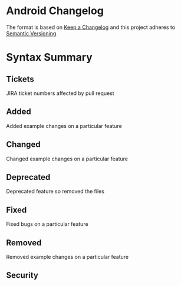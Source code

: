 # Android Changelog

The format is based on [Keep a Changelog](http://keepachangelog.com/en/1.0.0/)
and this project adheres to [Semantic Versioning](http://semver.org/spec/v2.0.0.html).



# Syntax Summary 

## Tickets
JIRA ticket numbers affected by pull request
## Added
Added example changes on a particular feature
## Changed
Changed example changes on a particular feature
## Deprecated
Deprecated feature so removed the files 
## Fixed
Fixed bugs on a particular feature
## Removed
Removed example changes on a particular feature
## Security
